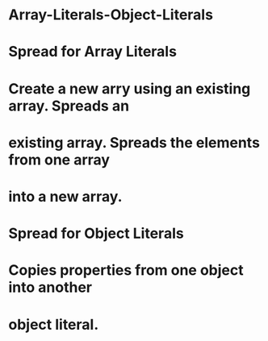 # Array-Literals-Object-Literals

# Spread for Array Literals
#  
# Create a new arry using an existing array. Spreads an 
# existing array. Spreads the elements from one array 
# into a new array.
# 



# Spread for Object Literals
# 
# Copies properties from one object into another
# object literal.
# 
#
